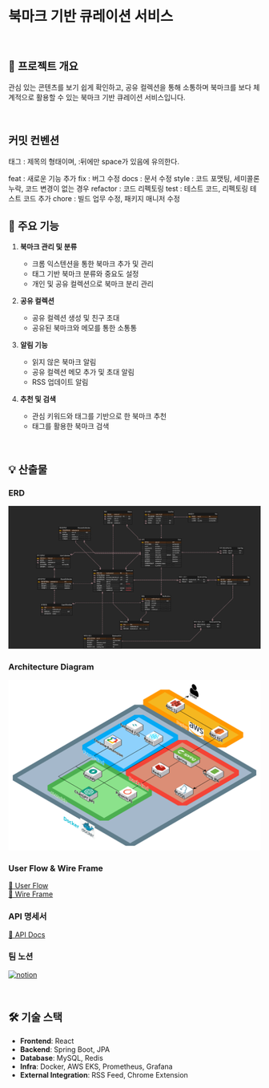 # **북마크 기반 큐레이션 서비스**   

<br>

## 📖 **프로젝트 개요**
관심 있는 콘텐츠를 보기 쉽게 확인하고, 공유 컬렉션을 통해 소통하며 북마크를 보다 체계적으로 활용할 수 있는 북마크 기반 큐레이션 서비스입니다.

<br>

## 커밋 컨벤션
태그 : 제목의 형태이며, :뒤에만 space가 있음에 유의한다.

feat : 새로운 기능 추가
fix : 버그 수정
docs : 문서 수정
style : 코드 포맷팅, 세미콜론 누락, 코드 변경이 없는 경우
refactor : 코드 리펙토링
test : 테스트 코드, 리펙토링 테스트 코드 추가
chore : 빌드 업무 수정, 패키지 매니저 수정


## 🚀 **주요 기능**
1. **북마크 관리 및 분류**
   - 크롬 익스텐션을 통한 북마크 추가 및 관리
   - 태그 기반 북마크 분류와 중요도 설정
   - 개인 및 공유 컬렉션으로 북마크 분리 관리

2. **공유 컬렉션**
   - 공유 컬렉션 생성 및 친구 초대
   - 공유된 북마크와 메모를 통한 소통통

3. **알림 기능**
   - 읽지 않은 북마크 알림
   - 공유 컬렉션 메모 추가 및 초대 알림
   - RSS 업데이트 알림

4. **추천 및 검색**
   - 관심 키워드와 태그를 기반으로 한 북마크 추천
   - 태그를 활용한 북마크 검색

<br>

## 💡 산출물 

### ERD
![ERD](image/ERD.png)

### Architecture Diagram
![Architect](image/Architecture_Diagram.png)

### User Flow & Wire Frame
[🔗 User Flow](https://www.figma.com/board/Ce1fyDbZh7lUdKMhZG1E4r/A208---FlowChart?node-id=0-1&p=f&t=gaoDUj24KI55Ow2o-0)
<br>
[🔗 Wire Frame](https://www.figma.com/design/uAl2EqrRoCL7BtRWtmnprv/A208---WireFrame?node-id=0-1&t=VfCv9iurRQE2e5lK-1)

### API 명세서
[🔗 API Docs](https://eenzzi.notion.site/API-17a45cc04c9d80e4accef604699f301b?pvs=4)

### 팀 노션
<a href="https://eenzzi.notion.site/PJT-17445cc04c9d80e48ec5feefdaf49286?pvs=4"><img alt="notion" src ="https://img.shields.io/badge/notion-skyblue.svg?&style=for-the-badge&logo=notion&logoColor=black"/></a>

<br>

## 🛠️ **기술 스택**
- **Frontend**: React  
- **Backend**: Spring Boot, JPA 
- **Database**: MySQL, Redis
- **Infra**: Docker, AWS EKS, Prometheus, Grafana
- **External Integration**: RSS Feed, Chrome Extension  



 
 
